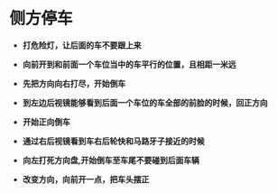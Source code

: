 # 侧方停车

+ **打危险灯，让后面的车不要跟上来**

+ **向前开到和前面一个车位当中的车平行的位置，且相距一米远**

+	**先把方向向右打尽，开始倒车**

+ **到左边后视镜能够看到后面一个车位的车全部的前脸的时候，回正方向**

+ **开始正向倒车**

+ **通过右后视镜看到车右后轮快和马路牙子接近的时候**

+ **向左打死方向盘,开始倒车至车尾不要碰到后面车辆**

+ **改变方向，向前开一点，把车头摆正**